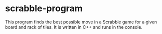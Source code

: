 # scrabble-program
This program finds the best possible move in a Scrabble game for a given board and rack of tiles. It is written in C++ and runs in the console.
